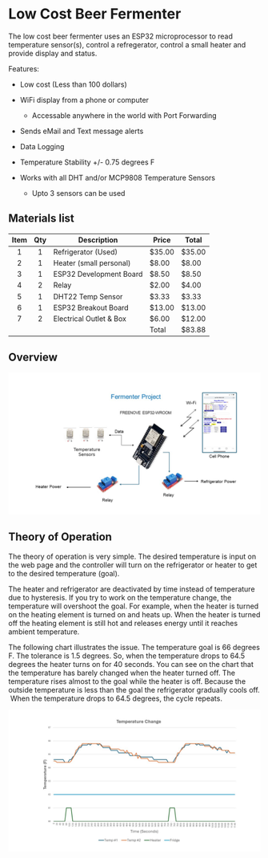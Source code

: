 # Low Cost Beer Fermenter

The low cost beer fermenter uses an ESP32 microprocessor to read temperature sensor(s), control a refregerator, control a small heater and provide display and status.

Features:

- Low  cost (Less than 100 dollars)

- WiFi display from a phone or computer
  
  - Accessable anywhere in the world with Port Forwarding

- Sends eMail and Text message alerts

- Data Logging

- Temperature Stability +/- 0.75 degrees F

- Works with all DHT and/or MCP9808 Temperature Sensors
  
  - Upto 3 sensors can be used

## Materials list

| Item | Qty | Description             | Price  | Total  |
|:----:|:---:| ----------------------- | ------ | ------ |
| 1    | 1   | Refrigerator (Used)     | $35.00 | $35.00 |
| 2    | 1   | Heater (small personal) | $8.00  | $8.00  |
| 3    | 1   | ESP32 Development Board | $8.50  | $8.50  |
| 4    | 2   | Relay                   | $2.00  | $4.00  |
| 5    | 1   | DHT22 Temp Sensor       | $3.33  | $3.33  |
| 6    | 1   | ESP32 Breakout Board    | $13.00 | $13.00 |
| 7    | 2   | Electrical Outlet & Box | $6.00  | $12.00 |
|      |     |                         | Total  | $83.88 |

## Overview

![](Fermenter.jpg) 

## Theory of Operation

The theory of operation is very simple.  The desired temperature is input on the web page and the controller will turn on the refrigerator or heater to get to the desired temperature (goal).

The heater and refrigerator are deactivated by time instead of temperature due to hysteresis. If you try to work on the temperature change, the temperature will overshoot the goal.  For example, when the heater is turned on the heating element is turned on and heats up. When the heater is turned off the heating element is still hot  and releases energy until it reaches ambient temperature.

The following chart illustrates the issue. The temperature goal is 66 degrees F. The tolerance is 1.5 degrees. So, when the temperature drops to 64.5 degrees the heater turns on for 40 seconds. You can see on the chart that the temperature has barely changed when the heater turned off. The temperature rises almost to the goal while the heater is off. Because the outside temperature is less than the goal the refrigerator gradually cools off.  When the temperature drops to 64.5 degrees, the cycle repeats.

![](Theory.jpg)
